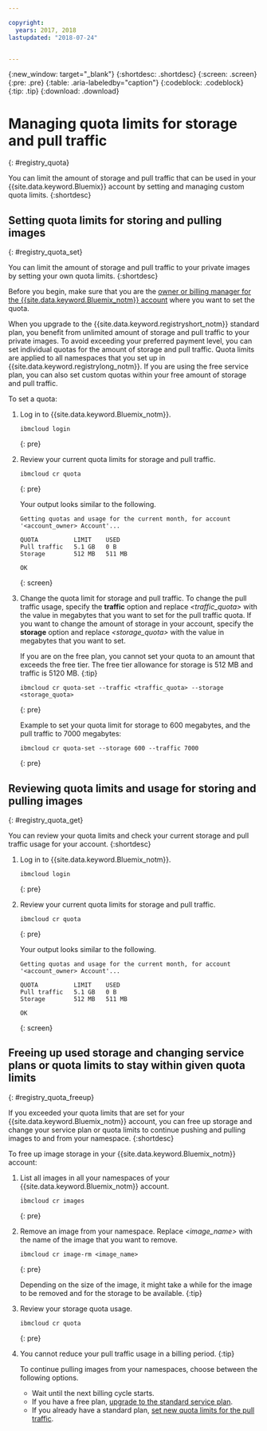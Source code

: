```yaml
---

copyright:
  years: 2017, 2018
lastupdated: "2018-07-24"


---
```


{:new_window: target="_blank"}
{:shortdesc: .shortdesc}
{:screen: .screen}
{:pre: .pre}
{:table: .aria-labeledby="caption"}
{:codeblock: .codeblock}
{:tip: .tip}
{:download: .download}


# Managing quota limits for storage and pull traffic
{: #registry_quota}

You can limit the amount of storage and pull traffic that can be used in your {{site.data.keyword.Bluemix}} account by setting and managing custom quota limits.
{:shortdesc}


## Setting quota limits for storing and pulling images
{: #registry_quota_set}

You can limit the amount of storage and pull traffic to your private images by setting your own quota limits.
{:shortdesc}

Before you begin, make sure that you are the [owner or billing manager for the {{site.data.keyword.Bluemix_notm}} account](../../iam/users_roles.html#userroles) where you want to set the quota.

When you upgrade to the {{site.data.keyword.registryshort_notm}} standard plan, you benefit from unlimited amount of storage and pull traffic to your private images. To avoid exceeding your preferred payment level, you can set individual quotas for the amount of storage and pull traffic. Quota limits are applied to all namespaces that you set up in {{site.data.keyword.registrylong_notm}}. If you are using the free service plan, you can also set custom quotas within your free amount of storage and pull traffic.

To set a quota:

1.  Log in to {{site.data.keyword.Bluemix_notm}}.

    ```
    ibmcloud login
    ```
    {: pre}

2.  Review your current quota limits for storage and pull traffic.

    ```
    ibmcloud cr quota
    ```
    {: pre}

    Your output looks similar to the following.

    ```
    Getting quotas and usage for the current month, for account '<account_owner> Account'...

    QUOTA          LIMIT    USED
    Pull traffic   5.1 GB   0 B
    Storage        512 MB   511 MB

    OK
    ```
    {: screen}

3.  Change the quota limit for storage and pull traffic. To change the pull traffic usage, specify the **traffic** option and replace _&lt;traffic_quota&gt;_ with the value in megabytes that you want to set for the pull traffic quota. If you want to change the amount of storage in your account, specify the **storage** option and replace _&lt;storage_quota&gt;_ with the value in megabytes that you want to set.

    If you are on the free plan, you cannot set your quota to an amount that exceeds the free tier. The free tier allowance for storage is 512 MB and traffic is 5120 MB.
    {:tip}

    ```
    ibmcloud cr quota-set --traffic <traffic_quota> --storage <storage_quota>
    ```
    {: pre}

    Example to set your quota limit for storage to 600 megabytes, and the pull traffic to 7000 megabytes:

    ```
    ibmcloud cr quota-set --storage 600 --traffic 7000
    ```
    {: pre}


## Reviewing quota limits and usage for storing and pulling images
{: #registry_quota_get}

You can review your quota limits and check your current storage and pull traffic usage for your account.
{:shortdesc}

1.  Log in to {{site.data.keyword.Bluemix_notm}}.

    ```
    ibmcloud login
    ```
    {: pre}

2.  Review your current quota limits for storage and pull traffic.

    ```
    ibmcloud cr quota
    ```
    {: pre}

    Your output looks similar to the following.

    ```
    Getting quotas and usage for the current month, for account '<account_owner> Account'...

    QUOTA          LIMIT    USED
    Pull traffic   5.1 GB   0 B
    Storage        512 MB   511 MB

    OK
    ```
    {: screen}


## Freeing up used storage and changing service plans or quota limits to stay within given quota limits
{: #registry_quota_freeup}

If you exceeded your quota limits that are set for your {{site.data.keyword.Bluemix_notm}} account, you can free up storage and change your service plan or quota limits to continue pushing and pulling images to and from your namespace.
{:shortdesc}

To free up image storage in your {{site.data.keyword.Bluemix_notm}} account:

1.  List all images in all your namespaces of your {{site.data.keyword.Bluemix_notm}} account.

    ```
    ibmcloud cr images
    ```
    {: pre}

2.  Remove an image from your namespace. Replace _&lt;image_name&gt;_ with the name of the image that you want to remove.

    ```
    ibmcloud cr image-rm <image_name>
    ```
    {: pre}

    Depending on the size of the image, it might take a while for the image to be removed and for the storage to be available.
    {:tip}

3.  Review your storage quota usage.

    ```
    ibmcloud cr quota
    ```
    {: pre}

4. You cannot reduce your pull traffic usage in a billing period.
   {:tip}

    To continue pulling images from your namespaces, choose between the following options.

    -   Wait until the next billing cycle starts.
    -   If you have a free plan, [upgrade to the standard service plan](registry_overview.html#registry_plan_upgrade).
    -   If you already have a standard plan, [set new quota limits for the pull traffic](#registry_quota_set).
